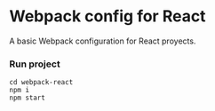 # Webpack config for React

A basic Webpack configuration for React proyects.

### Run project

```
cd webpack-react
npm i
npm start
```
